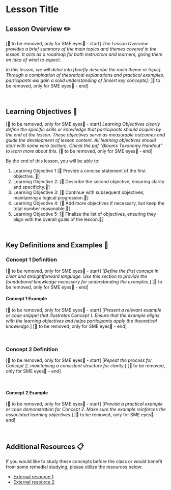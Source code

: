 # Lesson Title

## Lesson Overview :pencil2:

[🚨 to be removed, only for SME eyes🚨 - start]
*The Lesson Overview provides a brief summary of the main topics and themes covered in the lesson. It acts as a roadmap for both instructors and learners, giving them an idea of what to expect.*

*In this lesson, we will delve into [briefly describe the main theme or topic]. Through a combination of theoretical explanations and practical examples, participants will gain a solid understanding of [insert key concepts].*
[🚨 to be removed, only for SME eyes🚨 - end]

<br>  <!-- don't remove -->

## Learning Objectives :notebook:

[🚨 to be removed, only for SME eyes🚨 - start]
*Learning Objectives clearly define the specific skills or knowledge that participants should acquire by the end of the lesson. These objectives serve as measurable outcomes and guide the development of lesson content. All learning objectives should start with some verb (action). Check the pdf "Blooms Taxonomy Handout" to learn more about this.*
[🚨 to be removed, only for SME eyes🚨 - end]

By the end of this lesson, you will be able to:

1. Learning Objective 1 [🚨 Provide a concise statement of the first objective. 🚨]
2. Learning Objective 2: [🚨 Describe the second objective, ensuring clarity and specificity.🚨]
3. Learning Objective 3: [🚨 Continue with subsequent objectives, maintaining a logical progression.🚨]
4. Learning Objective 4: [🚨 Add more objectives if necessary, but keep the total number reasonable.🚨]
5. Learning Objective 5: [🚨 Finalize the list of objectives, ensuring they align with the overall goals of the lesson.🚨]

<br>

## Key Definitions and Examples :key:

### Concept 1 Definition

[🚨 to be removed, only for SME eyes🚨 - start]
[*Define the first concept in clear and straightforward language. Use this section to provide the foundational knowledge necessary for understanding the examples.*]
[🚨 to be removed, only for SME eyes🚨 - end]
<br>  <!-- don't remove -->

#### Concept 1 Example

[🚨 to be removed, only for SME eyes🚨 - start]
[*Present a relevant example or code snippet that illustrates Concept 1. Ensure that the example aligns with the learning objectives and helps participants apply the theoretical knowledge.*]
[🚨 to be removed, only for SME eyes🚨 - end]

<br>  <!-- don't remove -->

### Concept 2 Definition

[🚨 to be removed, only for SME eyes🚨 - start]
[*Repeat the process for Concept 2, maintaining a consistent structure for clarity.*]
[🚨 to be removed, only for SME eyes🚨 - end]

<br>  <!-- don't remove -->

#### Concept 2 Example

[🚨 to be removed, only for SME eyes🚨 - start]
[*Provide a practical example or code demonstration for Concept 2. Make sure the example reinforces the associated learning objectives.*]
[🚨 to be removed, only for SME eyes🚨 - end]

<br>  <!-- don't remove -->

<!-- Continue adding concepts and examples as needed -->

## Additional Resources :clipboard: 

If you would like to study these concepts before the class or would benefit from some remedial studying, please utilize the resources below:

- [External resource 1](link-to-external-resource-1)
- [External resource 2](link-to-external-resource-2)
